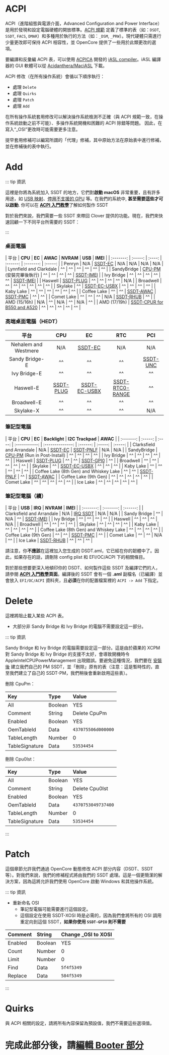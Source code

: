 # ACPI

ACPI（進階組態與電源介面，Advanced Configuration and Power Interface）是用於發現和設定電腦硬體的開放標準。[ACPI 規範](https://uefi.org/specifications) 定義了標準的表（如：`DSDT`, `SSDT`, `FACS`, `DMAR`）和多種用於執行的方法（如：`_DSM`, `_PRW`）。現代硬體只需進行少量更改即可保持 ACPI 相容性，並 OpenCore 提供了一些用於此類更改的選項。

要編譯和反彙編 ACPI 表，可以使用 [ACPICA](https://www.acpica.org) 開發的 [iASL compiler](https://github.com/acpica/acpica)。iASL 編譯器的 GUI 軟體可以從 [Acidanthera/MaciASL](https://github.com/acidanthera/MaciASL/releases) 下載。

ACPI 修改（在所有操作系統）會循以下順序執行：

* 處理 `Delete`
* 處理 `Quirks`
* 處理 `Patch`
* 處理 `Add`

在所有操作系統套用修改可以解決操作系統檢測不正確（與 ACPI 規範一致，在操作系統啟動之前不可能）、多操作系統開機和困難的 ACPI 除錯等問題。 因此，在寫入“_OSI”更改時可能需要更多注意。

提早套用修補可以編寫所謂的「代理」修補，其中原始方法在原始表中進行修補，並在修補後的表中執行。

# Add

::: tip 資訊

這裡是你將為系統加入 SSDT 的地方，它們對**啟動 macOS** 非常重要，且有許多用途，如 [USB 映射](https://eason329.github.io/OpenCore-Post-Install/usb/)、[停用不支援的 GPU](../extras/spoof.md) 等。在我們的系統中, **甚至需要這些才可以啟動**. 你可以在 [**ACPI 入門教學**](https://eason329.github.io/Getting-Started-With-ACPI/)了解如何製作 SSDT

對於我們來說，我們需要一些 SSDT 來帶回 Clover 提供的功能。現在，我們來快速回顧一下不同平台所需要的 SSDT：

:::

### 桌面電腦

| 平台 | **CPU** | **EC** | **AWAC** | **NVRAM** | **USB** | **IMEI** |
| :-------: | :-----: | :----: | :------: | :-------: | :-----: |
| Penryn | N/A | [SSDT-EC](https://sumingyd.github.io/Getting-Started-With-ACPI/Universal/ec-fix.html) | N/A | N/A | N/A | N/A |
| Lynnfield and Clarkdale | ^^ | ^^ | ^^ | ^^ | ^^ | ^^ |
| SandyBridge | [CPU-PM](https://sumingyd.github.io/OpenCore-Post-Install/universal/pm.html#sandy-and-ivy-bridge-power-management) (安裝完畢後執行) | ^^ | ^^ | ^^ | ^^ | [SSDT-IMEI](https://sumingyd.github.io/Getting-Started-With-ACPI/Universal/imei.html) |
| Ivy Bridge | ^^ | ^^ | ^^ | ^^ | ^^ | [SSDT-IMEI](https://sumingyd.github.io/Getting-Started-With-ACPI/Universal/imei.html) |
| Haswell | [SSDT-PLUG](https://sumingyd.github.io/Getting-Started-With-ACPI/Universal/plug.html) | ^^ | ^^ | ^^ | ^^ | N/A |
| Broadwell | ^^ | ^^ | ^^ | ^^ | ^^ | ^^ |
| Skylake | ^^ | [SSDT-EC-USBX](https://sumingyd.github.io/Getting-Started-With-ACPI/Universal/ec-fix.html) | ^^ | ^^ | ^^ | ^^ |
| Kaby Lake | ^^ | ^^ | ^^ | ^^ | ^^ | ^^ |
| Coffee Lake | ^^ | ^^ | [SSDT-AWAC](https://sumingyd.github.io/Getting-Started-With-ACPI/Universal/awac.html) | [SSDT-PMC](https://sumingyd.github.io/Getting-Started-With-ACPI/Universal/nvram.html) | ^^ | ^^ |
| Comet Lake | ^^ | ^^ | ^^ | N/A | [SSDT-RHUB](https://sumingyd.github.io/Getting-Started-With-ACPI/Universal/rhub.html) | ^^ |
| AMD (15/16h) | N/A | ^^ | N/A | ^^ | N/A | ^^ |
| AMD (17/19h) | [SSDT-CPUR for B550 and A520](https://github.com/dortania/Getting-Started-With-ACPI/blob/master/extra-files/compiled/SSDT-CPUR.aml) | ^^ | ^^ | ^^ | ^^ | ^^ |

### 高端桌面電腦（HEDT）

| 平台 | **CPU** | **EC** | **RTC** | **PCI** |
| :-------: | :-----: | :----: | :-----: | :-----: |
| Nehalem and Westmere | N/A | [SSDT-EC](https://sumingyd.github.io/Getting-Started-With-ACPI/Universal/ec-fix.html) | N/A | N/A |
| Sandy Bridge-E | ^^ | ^^ | ^^ | [SSDT-UNC](https://sumingyd.github.io/Getting-Started-With-ACPI/Universal/unc0) |
| Ivy Bridge-E | ^^ | ^^ | ^^ | ^^ |
| Haswell-E | [SSDT-PLUG](https://sumingyd.github.io/Getting-Started-With-ACPI/Universal/plug.html) | [SSDT-EC-USBX](https://sumingyd.github.io/Getting-Started-With-ACPI/Universal/ec-fix.html) | [SSDT-RTC0-RANGE](https://sumingyd.github.io/Getting-Started-With-ACPI/Universal/awac.html) | ^^ |
| Broadwell-E | ^^ | ^^ | ^^ | ^^ |
| Skylake-X | ^^ | ^^ | ^^ | N/A |

### 筆記型電腦

| 平台 | **CPU** | **EC** | **Backlight** | **I2C Trackpad** | **AWAC** |
| :-------: | :-----: | :----: | :-----------: | :--------------: | :------: | :-----: | :-----: |
| Clarksfield and Arrandale | N/A | [SSDT-EC](https://sumingyd.github.io/Getting-Started-With-ACPI/Universal/ec-fix.html) | [SSDT-PNLF](https://sumingyd.github.io/Getting-Started-With-ACPI/Laptops/backlight.html) | N/A | N/A |
| SandyBridge | [CPU-PM](https://sumingyd.github.io/OpenCore-Post-Install/universal/pm.html#sandy-and-ivy-bridge-power-management) (Run in Post-Install) | ^^ | ^^ | ^^ | ^^ |
| Ivy Bridge | ^^ | ^^ | ^^ | ^^ | ^^ |
| Haswell | [SSDT-PLUG](https://sumingyd.github.io/Getting-Started-With-ACPI/Universal/plug.html) | ^^ | ^^ | [SSDT-GPI0](https://sumingyd.github.io/Getting-Started-With-ACPI/Laptops/trackpad.html) | ^^ |
| Broadwell | ^^ | ^^ | ^^ | ^^ | ^^ |
| Skylake | ^^ | [SSDT-EC-USBX](https://sumingyd.github.io/Getting-Started-With-ACPI/Universal/ec-fix.html) | ^^ | ^^ | ^^ |
| Kaby Lake | ^^ | ^^ | ^^ | ^^ | ^^ |
| Coffee Lake (8th Gen) and Whiskey Lake | ^^ | ^^ | [SSDT-PNLF](https://sumingyd.github.io/Getting-Started-With-ACPI/Laptops/backlight.html) | ^^ | [SSDT-AWAC](https://sumingyd.github.io/Getting-Started-With-ACPI/Universal/awac.html) |
| Coffee Lake (9th Gen) | ^^ | ^^ | ^^ | ^^ | ^^ |
| Comet Lake | ^^ | ^^ | ^^ | ^^ | ^^ |
| Ice Lake | ^^ | ^^ | ^^ | ^^ | ^^ |

### 筆記型電腦（續）

| 平台 | **USB** | **IRQ** | **NVRAM** | **IMEI** |
| :-------: | :-------: | :------: |
| Clarksfield and Arrandale | N/A | [IRQ SSDT](https://sumingyd.github.io/Getting-Started-With-ACPI/Universal/irq.html) | N/A | N/A |
| Sandy Bridge | ^^ | N/A | ^^ | [SSDT-IMEI](https://sumingyd.github.io/Getting-Started-With-ACPI/Universal/imei.html) |
| Ivy Bridge | ^^ | ^^ | ^^ | ^^ |
| Haswell | ^^ | ^^ | ^^ | N/A |
| Broadwell | ^^ | ^^ | ^^ | ^^ |
| Skylake | ^^ | ^^ | ^^ | ^^ |
| Kaby Lake | ^^ | ^^ | ^^ | ^^ |
| Coffee Lake (8th Gen) and Whiskey Lake | ^^ | ^^ | ^^ | ^^ |
| Coffee Lake (9th Gen) | ^^ | ^^ | [SSDT-PMC](https://sumingyd.github.io/Getting-Started-With-ACPI/Universal/nvram.html) | ^^ |
| Comet Lake | ^^ | ^^ | N/A | ^^ |
| Ice Lake | [SSDT-RHUB](https://sumingyd.github.io/Getting-Started-With-ACPI/Universal/rhub.html) | ^^ | ^^ | ^^ |

請注意，你**不應該**在這裡加入您生成的 DSDT.aml，它已經在你的韌體中了。因此，如果存在的話，請刪除 config plist 和 EFI/OC/ACPI 下的相關條目。

對於那些想要更深入地傾印你的 DSDT、如何製作這些 SSDT 及編譯它們的人，請參閱 [**ACPI 入門教學**](https://eason329.github.io/Getting-Started-With-ACPI/)**頁面**。編譯後的 SSDT 會有一個 **.aml** 副檔名（已編譯）並會放入 `EFI/OC/ACPI` 資料夾，且**必須**在你的配置檔案裡的 `ACPI -> Add` 下指定。

# Delete

這裡將阻止載入某些 ACPI 表。

* 大部分非 Sandy Bridge 和 Ivy Bridge 的電腦不需要設定這一部分。

::: tip 資訊

Sandy Bridge 和 Ivy Bridge 的電腦需要設定這一部分。這是由於蘋果的 XCPM 對 Sandy Bridge 和 Ivy Bridge 的支援不太好，會導致開機時令 AppleIntelCPUPowerManagement 出現錯誤。要避免這種情況，我們要在 [安裝後](https://dortania.github.io/OpenCore-Post-Install/) 建立我們自己的 PM SSDT，並「刪除」原有的表（注意：這是暫時性的，直至我們建立了自己的 SSDT-PM，我們稍後會重新啟用這些表）。

刪除 CpuPm：

| Key | Type | Value |
| :--- | :--- | :--- |
| All | Boolean | YES |
| Comment | String | Delete CpuPm |
| Enabled | Boolean | YES |
| OemTableId | Data | `437075506d000000` |
| TableLength | Number | 0 |
| TableSignature | Data | `53534454` |

刪除 Cpu0Ist：

| Key | Type | Value |
| :--- | :--- | :--- |
| All | Boolean | YES |
| Comment | String | Delete Cpu0Ist |
| Enabled | Boolean | YES |
| OemTableId | Data | `4370753049737400` |
| TableLength | Number | 0 |
| TableSignature | Data | `53534454` |

:::

# Patch

這個章節允許我們通過 OpenCore 動態修改 ACPI 部分内容（DSDT、SSDT 等）。對我們來說，我們的修補程式將由我們的 SSDT 處理。這是一個更簡潔的解決方案，因為這將允許我們使用 OpenCore 啟動 Windows 和其他操作系統。

::: tip 資訊

* 重新命名 OSI
  * 筆記型電腦可能需要進行這個設定。
  * 這個設定在使用 SSDT-XOSI 時是必需的，因為我們會將所有的 OSI 調用重定向到這個 SSDT，**如果你使用 `SSDT-GPIO` 則不需要**

| Comment | String | Change _OSI to XOSI |
| :--- | :--- | :--- |
| Enabled | Boolean | YES |
| Count | Number | 0 |
| Limit | Number | 0 |
| Find | Data | `5f4f5349` |
| Replace | Data | `584f5349` |

:::

# Quirks

與 ACPI 相關的設定，請將所有內容保留為預設值，我們不需要這些選項值。

# 完成此部分後，請[編輯 Booter 部分](booter.md)
